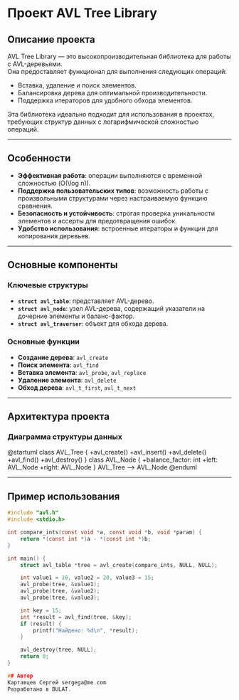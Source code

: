 # **Проект AVL Tree Library**

## Описание проекта

AVL Tree Library — это высокопроизводительная библиотека для работы с AVL-деревьями.  
Она предоставляет функционал для выполнения следующих операций:
- Вставка, удаление и поиск элементов.
- Балансировка дерева для оптимальной производительности.
- Поддержка итераторов для удобного обхода элементов.

Эта библиотека идеально подходит для использования в проектах, требующих структур данных с логарифмической сложностью операций.

---

## Особенности

- **Эффективная работа**: операции выполняются с временной сложностью \(O(\log n)\).
- **Поддержка пользовательских типов**: возможность работы с произвольными структурами через настраиваемую функцию сравнения.
- **Безопасность и устойчивость**: строгая проверка уникальности элементов и ассерты для предотвращения ошибок.
- **Удобство использования**: встроенные итераторы и функции для копирования деревьев.

---

## Основные компоненты

### Ключевые структуры
- **`struct avl_table`**: представляет AVL-дерево.
- **`struct avl_node`**: узел AVL-дерева, содержащий указатели на дочерние элементы и баланс-фактор.
- **`struct avl_traverser`**: объект для обхода дерева.

### Основные функции
- **Создание дерева**: `avl_create`
- **Поиск элемента**: `avl_find`
- **Вставка элемента**: `avl_probe`, `avl_replace`
- **Удаление элемента**: `avl_delete`
- **Обход дерева**: `avl_t_first`, `avl_t_next`

---

## Архитектура проекта

### Диаграмма структуры данных
@startuml
class AVL_Tree {
    +avl_create()
    +avl_insert()
    +avl_delete()
    +avl_find()
    +avl_destroy()
}
class AVL_Node {
    +balance_factor: int
    +left: AVL_Node
    +right: AVL_Node
}
AVL_Tree --> AVL_Node
@enduml

---

## Пример использования

```c
#include "avl.h"
#include <stdio.h>

int compare_ints(const void *a, const void *b, void *param) {
    return *(const int *)a - *(const int *)b;
}

int main() {
    struct avl_table *tree = avl_create(compare_ints, NULL, NULL);

    int value1 = 10, value2 = 20, value3 = 15;
    avl_probe(tree, &value1);
    avl_probe(tree, &value2);
    avl_probe(tree, &value3);

    int key = 15;
    int *result = avl_find(tree, &key);
    if (result) {
        printf("Найдено: %d\n", *result);
    }

    avl_destroy(tree, NULL);
    return 0;
}

## Автор
Картавцев Сергей sergega@me.com
Разработано в BULAT.

